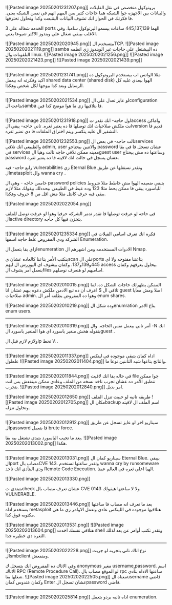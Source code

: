 ![[Pasted image 20250201231207.png]]
بروتوكول متخصص في نقل الفايلات والبيانات بين الاجهزه جوا الشبكه هما حاجات كتير بس المهم انهم في نفس الشبكه يعني.
فا فكرتك في الحوار انك تشوف البيانات البتتبعت وكدا وتحاول تخترقها.

الخدمه شغاله علي 3 ports الهما 445,137,139 ساعات بيسمو البرتوكول سامبا.
وفي الاغلب بيبقي شغال علي ويندوز الاكثر شيوعا يعني.

![[Pasted image 20250202020945.png]]
بيتسخدم الTCP.
![[Pasted image 20250202021119.png]]
samba 
ده البيشتغل علي حاجات غير الويندوز زي انظمه التلفونات وال linux.
![[Pasted image 20250202021256.png]]
![[Pasted image 20250202021423.png]]
![[Pasted image 20250202021439.png]]


-------------------------------------------------------------------------------
![[Pasted image 20250201231741.png]]
مثلا الواتس اب بيستخدم البروتوكول ده اكيد وفكرته انه بيعمل shared data center (shared disk)
 الهوا بيعدي عليه كل الرسايل وبعد كدا بيوجها لكل شخص وهكذا.


-------------------------------------------------------------------------------
![[Pasted image 20250202021534.png]]
لو عايز تعدل علي الconfiguration بتاعت الsamba فا بتلاقيها زي ما هوا موضح كدا فين.



-------------------------------------------------------------------------------
![[Pasted image 20250201231918.png]]
اول حاجه- انك تقدر تaccess واماكن انت ملكش صلاحيات انك توصلها فا ده يعتبر ثغره.
تاني حاجه- يبقي الversion قديم فا التشفير ال عليه يتكسر ويتم اختراق الملفات فا دي تعتبر ثغره.

![[Pasted image 20250201232553.png]]
تالت حاجه- في بعض الservices والطبيعي انك تلاقي admin, user والاتنين بيحتاجو password عشان تسجل
فا في بقا في services معينه ممكن تلاقي حاجه تالت وهيا الguest user وساعتها ده مش بيحتاج password عشان يسجل في حالت انك لاقيته فا ده يعتبر ثغره.

رابع حاجه- فيه vulnerabilities زي Eternal Blue ونقدر نستغلها عن طريق الmetasploit وال wanna cry .

خامس حاجه - وهي ال password policies بتبقي ضعيفه الهوا مش حاطط مثلا شروط للباسورد يبقي 
فا ممكن يحط مثلا 123 وده عبط في الطبيعي بيحددلك بيقولك مثلا لازم يبقي فيه حرف كابتل مثلا مش اقل من 8 حروف وهكذا.


![[Pasted image 20250202022054.png]]

في حاجه لو عرفت توصلها فا تقدر تدمر الشركه حرفيا وهوا لو عرفت توصل للملف الactive directory بتخزن فيها كل حاجه.

-------------------------------------------------------------------------------

![[Pasted image 20250201235334.png]]
فكره انك تعرف اسامي الفيلات في الشركه ودي المفروض غلط حاجه اسمها Enumeration.

ازاي بقا بتعمل الenumeration الادوات المستخدمه ومن اشهرهم ال Nmap.

بنكتب الأمر بتاعنا كالعاده عشان يscan علي الports بتاعتنا مفتوحه ولا اي 445و139و137.
وكمان بيشوف اي اليوزرس ال ليهم access بيحاول يعرفهم وكمان بنعمل أمر يشوف الfiles اساميهم لو هنعرف نوصلهم.

-------------------------------------------------------------------------------
![[Pasted image 20250202010015.png]]
الممكن يظهرلك حاجات الشكل ده.
لما تلاقي ال $ اعرف ان ده تبع الادمن ملكش دعوه بيهم عشان انا guest اصلا ومش معايا صلاحيات admin.
وهوا ده المفروض يطلعه أمر ال enum shares.

![[Pasted image 20250202010219.png]]
وده شكل الenumration بتاع الامر enum users.

-------------------------------------------------------------------------------
![[Pasted image 20250202010319.png]]
أمر تاني بيعمل نفس الحاجه.
وال -N انك بتقوله هخش منغير باسورد اي هوا المنغير باسورد الguest .

ولازم لازم قبل الip تحط \\\ .

-------------------------------------------------------------------------------

![[Pasted image 20250202011337.png]]
اداه كمان بتبقي موجوده في لينكس علطول
![[Pasted image 20250202011404.png]]
والناتج بتاعها شبه التاننين نوعا ما.


-------------------------------------------------------------------------------
![[Pasted image 20250202011844.png]]
في حاله بقا انك لاقيت file جوا ممكن تتطبق الأمر ده عشان تجرب تاخد نسخه من الملف وعادي ممكن مينفعش بس انت بتجرب.
![[Pasted image 20250202012840.png]]
امر بديل.

![[Pasted image 20250202012650.png]]
طريقه تانيه لو حبيت تنزل الملف 
![[Pasted image 20250202012705.png]]
مكان الbackup اسم الملف ال لاقيته وتحاول تنزله.

-------------------------------------------------------------------------------
![[Pasted image 20250202012912.png]]
سيناريو اخر لو عايز تسجل عن طريق الpassword فا بتعمل brute force.

بعد ما تجيب الباسورد بتبدي تشتغل بيه بقا.
![[Pasted image 20250202013002.png]]
هكذا.

-------------------------------------------------------------------------------
![[Pasted image 20250202013031.png]]
سيناريو كمان ال Eternal Blue. 
بيبقي الport مصاب بالCVE 143. 
وتقدر ساعتها تستخدم wanna cry by runsomeware ودي البتأدي انك تاخد Remote Code Execution.
الهيا اعلي ثغره في العالم عمتا.



![[Pasted image 20250202013330.png]]


بتبتدي تcheck عشان تعرف مصاب بال CVE 0143 ولا لا ساعتها هيقولك VULNERABLE.


![[Pasted image 20250202013446.png]]
بعد ما تعرف انه مصاب فا ساعتها بستخدم اداه metasploit هتلاقيها موجوده في اللينكس عادي وتعمل الاوامر زي ما هي مكتوبه فوق كدا.

![[Pasted image 20250202013531.png]]
![[Pasted image 20250202013604.png]]
هتلاقي نفسك اخدت shell وتقدر تكتب أوامر عن بعد لذلك الثغره دي خطيره جدا.

------------------------------------------------------------------------------
![[Pasted image 20250202022228.png]]
نوع اتاك تاني بتجربه لو جربت الsmbclient ومنفعش.

وفي الاتاك ده المفروض انك بتسجل ك anonymous مغير username,password.
اسم الاتاك RPC (Remote Procedure Call).
لو الموقع مصاب بال rpc ساعتها الاداه بتأدي شغلها بقا.
![[Pasted image 20250202022505.png]]
معناه الusername فاضي وكمان عتدوس كمان Enter عشان تسجل الpassword فاضي.


-------------------------------------------------------------------------------
![[Pasted image 20250202025814.png]]
اداه تانيه بردو بتعمل enumeration.
